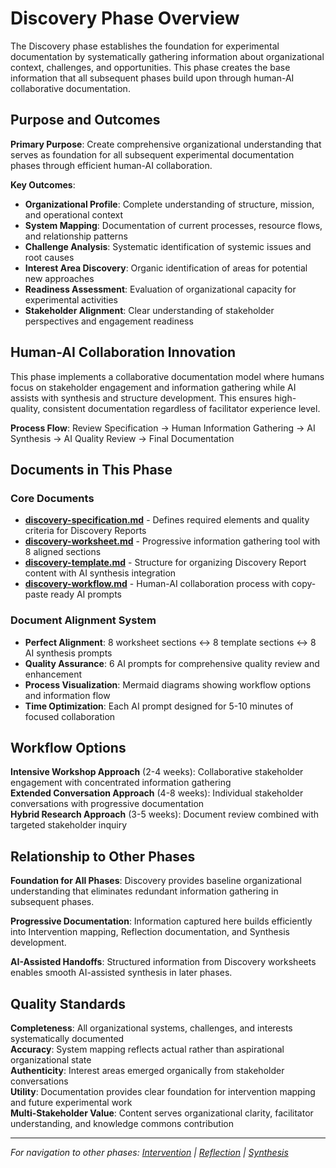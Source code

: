 # Discovery Phase Overview

The Discovery phase establishes the foundation for experimental documentation by systematically gathering information about organizational context, challenges, and opportunities. This phase creates the base information that all subsequent phases build upon through human-AI collaborative documentation.

## Purpose and Outcomes

**Primary Purpose**: Create comprehensive organizational understanding that serves as foundation for all subsequent experimental documentation phases through efficient human-AI collaboration.

**Key Outcomes**:
- **Organizational Profile**: Complete understanding of structure, mission, and operational context
- **System Mapping**: Documentation of current processes, resource flows, and relationship patterns
- **Challenge Analysis**: Systematic identification of systemic issues and root causes
- **Interest Area Discovery**: Organic identification of areas for potential new approaches
- **Readiness Assessment**: Evaluation of organizational capacity for experimental activities
- **Stakeholder Alignment**: Clear understanding of stakeholder perspectives and engagement readiness

## Human-AI Collaboration Innovation

This phase implements a collaborative documentation model where humans focus on stakeholder engagement and information gathering while AI assists with synthesis and structure development. This ensures high-quality, consistent documentation regardless of facilitator experience level.

**Process Flow**: Review Specification → Human Information Gathering → AI Synthesis → AI Quality Review → Final Documentation

## Documents in This Phase

### Core Documents
- **[discovery-specification.md](discovery-specification.md)** - Defines required elements and quality criteria for Discovery Reports
- **[discovery-worksheet.md](discovery-worksheet.md)** - Progressive information gathering tool with 8 aligned sections
- **[discovery-template.md](discovery-template.md)** - Structure for organizing Discovery Report content with AI synthesis integration
- **[discovery-workflow.md](discovery-workflow.md)** - Human-AI collaboration process with copy-paste ready AI prompts

### Document Alignment System
- **Perfect Alignment**: 8 worksheet sections ↔️ 8 template sections ↔️ 8 AI synthesis prompts
- **Quality Assurance**: 6 AI prompts for comprehensive quality review and enhancement
- **Process Visualization**: Mermaid diagrams showing workflow options and information flow
- **Time Optimization**: Each AI prompt designed for 5-10 minutes of focused collaboration

## Workflow Options

**Intensive Workshop Approach** (2-4 weeks): Collaborative stakeholder engagement with concentrated information gathering  
**Extended Conversation Approach** (4-8 weeks): Individual stakeholder conversations with progressive documentation  
**Hybrid Research Approach** (3-5 weeks): Document review combined with targeted stakeholder inquiry

## Relationship to Other Phases

**Foundation for All Phases**: Discovery provides baseline organizational understanding that eliminates redundant information gathering in subsequent phases.

**Progressive Documentation**: Information captured here builds efficiently into Intervention mapping, Reflection documentation, and Synthesis development.

**AI-Assisted Handoffs**: Structured information from Discovery worksheets enables smooth AI-assisted synthesis in later phases.

## Quality Standards

**Completeness**: All organizational systems, challenges, and interests systematically documented  
**Accuracy**: System mapping reflects actual rather than aspirational organizational state  
**Authenticity**: Interest areas emerged organically from stakeholder conversations  
**Utility**: Documentation provides clear foundation for intervention mapping and future experimental work  
**Multi-Stakeholder Value**: Content serves organizational clarity, facilitator understanding, and knowledge commons contribution

---

*For navigation to other phases: [Intervention](notes/dao-primitives/implementation/guides/experiment-documentation/intervention/intervention.md) | [Reflection](notes/dao-primitives/implementation/guides/experiment-documentation/reflection/reflection.md) | [Synthesis](notes/dao-primitives/implementation/guides/experiment-documentation/synthesis/synthesis.md)*